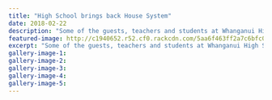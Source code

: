 ```yaml
---
title: "High School brings back House System"
date: 2018-02-22
description: "Some of the guests, teachers and students at Whanganui High School's launch of the House System..."
featured-image: http://c1940652.r52.cf0.rackcdn.com/5aa6f463ff2a7c6bfc000b22/WHS-House-System-Photo-rcp-22-feb.jpg
excerpt: "Some of the guests, teachers and students at Whanganui High School's launch of the House System."
gallery-image-1: 
gallery-image-2: 
gallery-image-3: 
gallery-image-4: 
gallery-image-5: 
---
```

